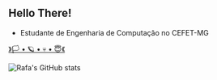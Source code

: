 ## Hello There!
* Estudante de Engenharia de Computação no CEFET-MG

[》🏳 • 🪐 • 💀 • 😇《]("https://gx.games/pt-br/studios/243fa23d-17ad-415e-af01-07f4641bd385/?fbclid=PAZXh0bgNhZW0CMTEAAaek8IImTJM9gXOwkmZkae-JxLU4VWZpkfi6ssSzLtLaF0Z2wQbONf7g5V0wQg_aem_2Kwu4VmY6oneKCNEkpdWuQ")

![Rafa's GitHub stats](https://github-readme-stats.vercel.app/api?username=rafa16w34&show_icons=true&theme=github_dark )





